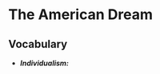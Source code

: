 # The American Dream

## Vocabulary

- ***Individualism:*** 
<!--stackedit_data:
eyJoaXN0b3J5IjpbMTkyMjAzODkxOCwtNzA5MDg4NDAyXX0=
-->